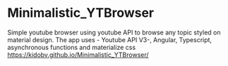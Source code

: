 # Minimalistic_YTBrowser
Simple youtube browser using youtube API to browse any topic styled on material design. The app uses - Youtube API V3-\, Angular, Typescript, asynchronous functions and materialize css
https://kidobv.github.io/Minimalistic_YTBrowser/
